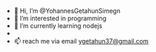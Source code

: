 - 👋 Hi, I’m @YohannesGetahunSimegn
- 👀 I’m interested in programming 
- 🌱 I’m currently learning nodejs
- 
- 📫 reach me via email ygetahun37@gmail.com



<!---
YohannesGetahunSimegn/YohannesGetahunSimegn is a ✨ special ✨ repository because its `README.md` (this file) appears on your GitHub profile.
You can click the Preview link to take a look at your changes.
--->
